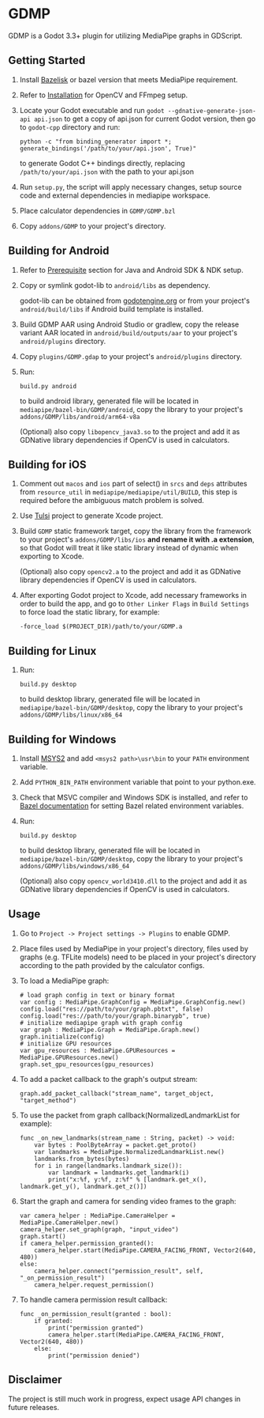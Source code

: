 # GDMP
GDMP is a Godot 3.3+ plugin for utilizing MediaPipe graphs in GDScript.

## Getting Started
1. Install [Bazelisk](https://docs.bazel.build/versions/main/install-bazelisk.html) or bazel version that meets MediaPipe requirement.
2. Refer to [Installation](https://developers.google.com/mediapipe/framework/getting_started/install) for OpenCV and FFmpeg setup.
3. Locate your Godot executable and run `godot --gdnative-generate-json-api api.json` to get a copy of api.json for current Godot version,
    then go to `godot-cpp` directory and run:

    ```
    python -c "from binding_generator import *; generate_bindings('/path/to/your/api.json', True)"
    ```
    to generate Godot C++ bindings directly, replacing `/path/to/your/api.json` with the path to your api.json
4. Run `setup.py`, the script will apply necessary changes, setup source code and external dependencies in mediapipe workspace.
5. Place calculator dependencies in `GDMP/GDMP.bzl`
6. Copy `addons/GDMP` to your project's directory.

## Building for Android
1. Refer to [Prerequisite](https://developers.google.com/mediapipe/framework/getting_started/android#prerequisite) section for Java and Android SDK & NDK setup.
2. Copy or symlink godot-lib to `android/libs` as dependency.

    godot-lib can be obtained from [godotengine.org](https://godotengine.org/download) or from your project's `android/build/libs` if Android build template is installed.

3. Build GDMP AAR using Android Studio or gradlew, copy the release variant AAR located in `android/build/outputs/aar` to your project's `android/plugins` directory.
4. Copy `plugins/GDMP.gdap` to your project's `android/plugins` directory.
5. Run:

    ```
    build.py android
    ```
    to build android library, generated file will be located in `mediapipe/bazel-bin/GDMP/android`, copy the library to your project's `addons/GDMP/libs/android/arm64-v8a`

    (Optional) also copy `libopencv_java3.so` to the project and add it as GDNative library dependencies if OpenCV is used in calculators.

## Building for iOS
1. Comment out `macos` and `ios` part of select() in `srcs` and `deps` attributes from `resource_util` in `mediapipe/mediapipe/util/BUILD`, this step is required before the ambiguous match problem is solved.
2. Use [Tulsi](https://tulsi.bazel.build) project to generate Xcode project.
3. Build `GDMP` static framework target, copy the library from the framework to your project's `addons/GDMP/libs/ios` **and rename it with .a extension**, so that Godot will treat it like static library instead of dynamic when exporting to Xcode.

    (Optional) also copy `opencv2.a` to the project and add it as GDNative library dependencies if OpenCV is used in calculators.
4. After exporting Godot project to Xcode, add necessary frameworks in order to build the app, and go to `Other Linker Flags` in `Build Settings` to force load the static library, for example:

    `-force_load $(PROJECT_DIR)/path/to/your/GDMP.a`

## Building for Linux
1. Run:

    ```
    build.py desktop
    ```
    to build desktop library, generated file will be located in `mediapipe/bazel-bin/GDMP/desktop`, copy the library to your project's `addons/GDMP/libs/linux/x86_64`

## Building for Windows
1. Install [MSYS2](https://www.msys2.org) and add `<msys2 path>\usr\bin` to your `PATH` environment variable.
2. Add `PYTHON_BIN_PATH` environment variable that point to your python.exe.
3. Check that MSVC compiler and Windows SDK is installed, and refer to [Bazel documentation](https://docs.bazel.build/versions/main/windows.html#build-c-with-msvc) for setting Bazel related environment variables.
4. Run:

    ```
    build.py desktop
    ```
    to build desktop library, generated file will be located in `mediapipe/bazel-bin/GDMP/desktop`, copy the library to your project's `addons/GDMP/libs/windows/x86_64`

    (Optional) also copy `opencv_world3410.dll` to the project and add it as GDNative library dependencies if OpenCV is used in calculators.

## Usage
1. Go to `Project -> Project settings -> Plugins` to enable GDMP.
2. Place files used by MediaPipe in your project's directory, files used by graphs (e.g. TFLite models) need to be placed in your project's directory according to the path provided by the calculator configs.
3. To load a MediaPipe graph:

    ```gdscript
    # load graph config in text or binary format
    var config : MediaPipe.GraphConfig = MediaPipe.GraphConfig.new()
    config.load("res://path/to/your/graph.pbtxt", false)
    config.load("res://path/to/your/graph.binarypb", true)
    # initialize mediapipe graph with graph config
    var graph : MediaPipe.Graph = MediaPipe.Graph.new()
    graph.initialize(config)
    # initialize GPU resources
    var gpu_resources : MediaPipe.GPUResources = MediaPipe.GPUResources.new()
    graph.set_gpu_resources(gpu_resources)
    ```

4. To add a packet callback to the graph's output stream:

    ```gdscript
    graph.add_packet_callback("stream_name", target_object, "target_method")
    ```
5. To use the packet from graph callback(NormalizedLandmarkList for example):

    ```gdscript
    func _on_new_landmarks(stream_name : String, packet) -> void:
        var bytes : PoolByteArray = packet.get_proto()
        var landmarks = MediaPipe.NormalizedLandmarkList.new()
        landmarks.from_bytes(bytes)
        for i in range(landmarks.landmark_size()):
            var landmark = landmarks.get_landmark(i)
            print("x:%f, y:%f, z:%f" % [landmark.get_x(), landmark.get_y(), landmark.get_z()])
    ```
6. Start the graph and camera for sending video frames to the graph:

    ```gdscript
    var camera_helper : MediaPipe.CameraHelper = MediaPipe.CameraHelper.new()
    camera_helper.set_graph(graph, "input_video")
    graph.start()
    if camera_helper.permission_granted():
        camera_helper.start(MediaPipe.CAMERA_FACING_FRONT, Vector2(640, 480))
    else:
        camera_helper.connect("permission_result", self, "_on_permission_result")
        camera_helper.request_permission()
    ```
7. To handle camera permission result callback:

    ```gdscript
    func _on_permission_result(granted : bool):
        if granted:
            print("permission granted")
            camera_helper.start(MediaPipe.CAMERA_FACING_FRONT, Vector2(640, 480))
        else:
            print("permission denied")
    ```

## Disclaimer
The project is still much work in progress, expect usage API changes in future releases.
